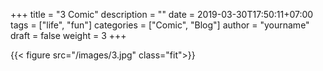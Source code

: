 +++
title = "3 Comic"
description = ""
date = 2019-03-30T17:50:11+07:00
tags = ["life", "fun"]
categories = ["Comic", "Blog"]
author = "yourname"
draft = false
weight = 3
+++

{{< figure src="/images/3.jpg" class="fit">}}
